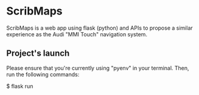 # ScribMaps
ScribMaps is a web app using flask (python) and APIs to propose a similar experience as the Audi "MMI Touch" navigation system. 

## Project's launch
Please ensure that you're currently using "pyenv" in your terminal. 
Then, run the following commands: 

  $ flask run
